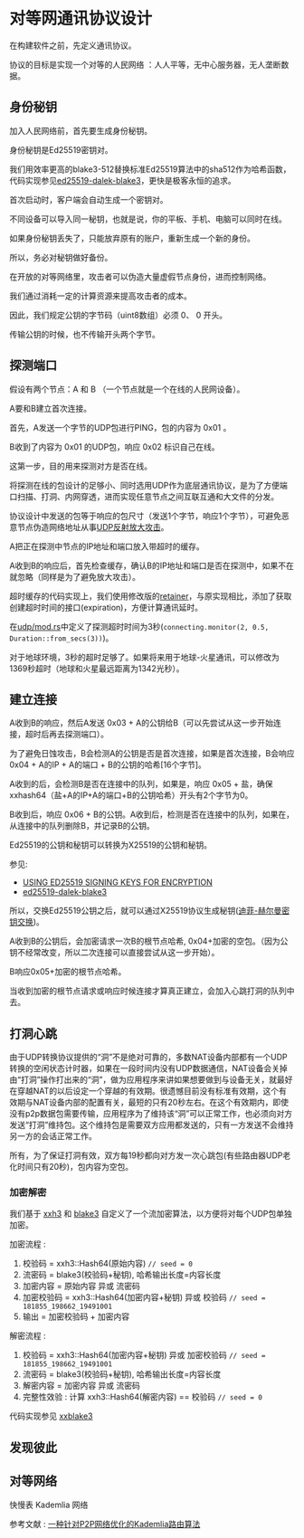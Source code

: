 # 对等网通讯协议设计

在构建软件之前，先定义通讯协议。

协议的目标是实现一个对等的人民网络 ：人人平等，无中心服务器，无人垄断数据。

## 身份秘钥

加入人民网络前，首先要生成身份秘钥。

身份秘钥是Ed25519密钥对。

我们用效率更高的blake3-512替换标准Ed25519算法中的sha512作为哈希函数，代码实现参见[ed25519-dalek-blake3](https://github.com/rmw-dart/ed25519-dalek-blake3/blob/master/src/blake3_512.rs)，更快是极客永恒的追求。

首次启动时，客户端会自动生成一个密钥对。

不同设备可以导入同一秘钥，也就是说，你的平板、手机、电脑可以同时在线。

如果身份秘钥丢失了，只能放弃原有的账户，重新生成一个新的身份。

所以，务必对秘钥做好备份。

在开放的对等网络里，攻击者可以伪造大量虚假节点身份，进而控制网络。

我们通过消耗一定的计算资源来提高攻击者的成本。

因此，我们规定公钥的字节码（uint8数组）必须 0、 0 开头。

传输公钥的时候，也不传输开头两个字节。

## 探测端口

假设有两个节点：A 和 B （一个节点就是一个在线的人民网设备）。

A要和B建立首次连接。

首先，A发送一个字节的UDP包进行PING，包的内容为 0x01 。

B收到了内容为 0x01 的UDP包，响应 0x02 标识自己在线。

这第一步，目的用来探测对方是否在线。

将探测在线的包设计的足够小、同时选用UDP作为底层通讯协议，是为了方便端口扫描、打洞、内网穿透，进而实现任意节点之间互联互通和大文件的分发。

协议设计中发送的包等于响应的包尺寸（发送1个字节，响应1个字节），可避免恶意节点伪造网络地址从事[UDP反射放大攻击](https://wikipedia.org/wiki/Denial-of-service_attack#Reflected_.2F_spoofed_attack)。

A把正在探测中节点的IP地址和端口放入带超时的缓存。

A收到B的响应后，首先检查缓存，确认B的IP地址和端口是否在探测中，如果不在就忽略（同样是为了避免放大攻击）。

超时缓存的代码实现上，我们使用修改版的[retainer](https://github.com/gcxfd/retainer)，与原实现相比，添加了获取创建超时时间的接口(expiration)，方便计算通讯延时。

在[udp/mod.rs](https://github.com/rmw-link/rust/blob/master/src/udp/mod.rs#L19)中定义了探测超时时间为3秒(`connecting.monitor(2, 0.5, Duration::from_secs(3))`)。

对于地球环境，3秒的超时足够了。如果将来用于地球-火星通讯，可以修改为1369秒超时（地球和火星最远距离为1342光秒）。

## 建立连接 

A收到B的响应，然后A发送 0x03 + A的公钥给B（可以先尝试从这一步开始连接，超时后再去探测端口）。

为了避免日蚀攻击，B会检测A的公钥是否是首次连接，如果是首次连接，B会响应 0x04 + A的IP + A的端口 + B的公钥的哈希[16个字节]。

A收到的后，会检测B是否在连接中的队列，如果是，响应 0x05 + 盐，确保xxhash64（盐+A的IP+A的端口+B的公钥哈希）开头有2个字节为0。

B收到后，响应 0x06 + B的公钥。A收到后，检测是否在连接中的队列，如果在，从连接中的队列删除B，并记录B的公钥。

Ed25519的公钥和秘钥可以转换为X25519的公钥和秘钥。

参见:

  * [USING ED25519 SIGNING KEYS FOR ENCRYPTION](https://blog.filippo.io/using-ed25519-keys-for-encryption/)
  * [ed25519-dalek-blake3](https://github.com/rmw-dart/ed25519-dalek-blake3/commit/3ea98e4403942b328b1deedf322619622e4503a7)

所以，交换Ed25519公钥之后，就可以通过X25519协议生成秘钥([迪菲-赫尔曼密钥交换](https://zh.wikipedia.org/wiki/%E8%BF%AA%E8%8F%B2-%E8%B5%AB%E7%88%BE%E6%9B%BC%E5%AF%86%E9%91%B0%E4%BA%A4%E6%8F%9B))。

A收到B的公钥后，会加密请求一次B的根节点哈希, 0x04+加密的空包。（因为公钥不经常改变，所以二次连接可以直接尝试从这一步开始）。

B响应0x05+加密的根节点哈希。

当收到加密的根节点请求或响应时候连接才算真正建立，会加入心跳打洞的队列中去。

## 打洞心跳

由于UDP转换协议提供的“洞”不是绝对可靠的，多数NAT设备内部都有一个UDP转换的空闲状态计时器，如果在一段时间内没有UDP数据通信，NAT设备会关掉由“打洞”操作打出来的“洞”，做为应用程序来讲如果想要做到与设备无关，就最好在穿越NAT的以后设定一个穿越的有效期。很遗憾目前没有标准有效期，这个有效期与NAT设备内部的配置有关，最短的只有20秒左右。在这个有效期内，即使没有p2p数据包需要传输，应用程序为了维持该“洞”可以正常工作，也必须向对方发送“打洞”维持包。这个维持包是需要双方应用都发送的，只有一方发送不会维持另一方的会话正常工作。

所有，为了保证打洞有效，双方每19秒都向对方发一次心跳包(有些路由器UDP老化时间只有20秒)，包内容为空包。

### 加密解密

我们基于 [xxh3](https://crates.io/crates/twox-hash) 和 [blake3](https://crates.io/crates/blake3) 自定义了一个流加密算法，以方便将对每个UDP包单独加密。

加密流程 :

  1. 校验码 = xxh3::Hash64(原始内容) `// seed = 0`
  1. 流密码 = blake3(校验码+秘钥), 哈希输出长度=内容长度
  1. 加密内容 = 原始内容 异或 流密码
  1. 加密校验码 = xxh3::Hash64(加密内容+秘钥) 异或 校验码 `// seed = 181855_198662_19491001`
  1. 输出 = 加密校验码 + 加密内容

解密流程 :

  1. 校验码 = xxh3::Hash64(加密内容+秘钥) 异或 加密校验码 `// seed = 181855_198662_19491001`
  1. 流密码 = blake3(校验码+秘钥), 哈希输出长度=内容长度
  1. 解密内容 = 加密内容 异或 流密码
  1. 完整性效验 : 计算 xxh3::Hash64(解密内容) == 校验码 `// seed = 0`

代码实现参见 [xxblake3](https://docs.rs/crate/xxblake3)

## 发现彼此

## 对等网络

快慢表 Kademlia 网络

参考文献 : [一种针对P2P网络优化的Kademlia路由算法](/pdf/P2P-Kademlia.pdf)








